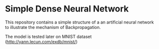 # Simple Dense Neural Network
This repository contains a simple structure of a an artificial neural network to illustrate the mechanism of Backpropagation.

The model is tested later on MNIST dataset (http://yann.lecun.com/exdb/mnist/)
